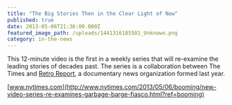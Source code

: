 ```yaml
---
title: "The Big Stories Then in the Clear Light of Now"
published: true
date: 2013-05-06T21:36:00.000Z
featured_image_path: /uploads/1441316185501_Unknown.png
category: in-the-news
---
```


This 12-minute video is the first in a weekly series that will re-examine the leading stories of decades past. The series is a collaboration between The Times and [Retro Report](http://www.retroreport.org/), a documentary news organization formed last year.

[www.nytimes.com](http://www.nytimes.com/2013/05/06/booming/new-video-series-re-examines-garbage-barge-fiasco.html?ref=booming)
